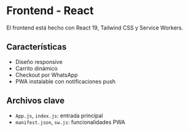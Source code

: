 # Frontend - React

El frontend está hecho con React 19, Tailwind CSS y Service Workers.

## Características
- Diseño responsive
- Carrito dinámico
- Checkout por WhatsApp
- PWA instalable con notificaciones push

## Archivos clave
- `App.js`, `index.js`: entrada principal
- `manifest.json`, `sw.js`: funcionalidades PWA

